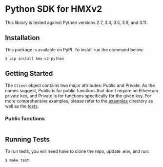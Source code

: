 # Python SDK for HMXv2

This library is tested against Python versions 2.7, 3.4, 3.5, 3.9, and 3.11.

## Installation

This package is available on PyPI. To install run the command below:

```
$ pip install hmx-v2-python
```

## Getting Started

The `Client` object contains two major attributes: Public and Private. As the names suggest, Public is for public functions that don't require an Ethereum private key, and Private is for functions specifically for the given key. For more comprehensive examples, please refer to the [examples](https://github.com/HMXOrg/v2-sdk-python/tree/main/examples) directory as well as the [tests](https://github.com/HMXOrg/v2-sdk-python/tree/main/tests).

### Public functions

```

```

## Running Tests

To run tests, you will need have to clone the repo, update .env, and run:

```
$ make test
```

